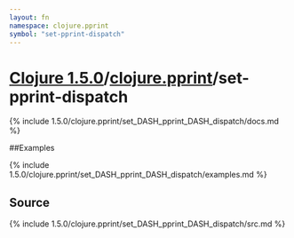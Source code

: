 ```yaml
---
layout: fn
namespace: clojure.pprint
symbol: "set-pprint-dispatch"
---
```


# [Clojure 1.5.0](../../)/[clojure.pprint](../)/set-pprint-dispatch

{% include 1.5.0/clojure.pprint/set_DASH_pprint_DASH_dispatch/docs.md %}

##Examples

{% include 1.5.0/clojure.pprint/set_DASH_pprint_DASH_dispatch/examples.md %}
## Source
{% include 1.5.0/clojure.pprint/set_DASH_pprint_DASH_dispatch/src.md %}

